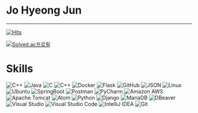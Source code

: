 # Jo Hyeong Jun
---
[![Hits](https://hits.seeyoufarm.com/api/count/incr/badge.svg?url=https%3A%2F%2Fgithub.com%2FJxun-h%2FProblem-Solving&count_bg=%23CE2525&title_bg=%23555555&icon=apple.svg&icon_color=%23E7E7E7&title=Today&edge_flat=true)](https://hits.seeyoufarm.com)


[![Solved.ac프로필](http://mazassumnida.wtf/api/v2/generate_badge?boj=hunnam5220)](https://solved.ac/hunnam5220)

# Skills
  ![C++](https://img.shields.io/badge/C++-blue.svg?&style=for-the-badge&logo=c%2B%2B&logoColor=white)
  ![Java](https://img.shields.io/badge/Java-3766AB?style=flat-square&logo=Java&logoColor=white)
  ![C](https://img.shields.io/badge/C-A8B9CC?style=flat-square&logo=C&logoColor=white)
  ![C++](https://img.shields.io/badge/C++-00599C?style=flat-square&logo=C%2B%2B&logoColor=white)
  ![Docker](https://img.shields.io/badge/Docker-2496ED?style=flat-square&logo=Docker&logoColor=white)
  ![Flask](https://img.shields.io/badge/Flask-000000?style=flat-square&logo=flask&logoColor=white)
  ![GitHub](https://img.shields.io/badge/GitHub-181717?style=flat-square&logo=GitHub&logoColor=white)
  ![JSON](https://img.shields.io/badge/JSON-000000?style=flat-square&logo=json&logoColor=white)
  ![Linux](https://img.shields.io/badge/Linux-FCC624?style=flat-square&logo=linux&logoColor=black)
  ![Ubuntu](https://img.shields.io/badge/Ubuntu-E95420?style=flat-square&logo=Ubuntu&logoColor=white)
  ![SpringBoot](https://img.shields.io/badge/SpringBoot-6DB33F?style=flat-square&logo=Spring&logoColor=white)
  ![Postman](https://img.shields.io/badge/Postman-FF6C37?style=flat-square&logo=Postman&logoColor=white)
  ![PyCharm](https://img.shields.io/badge/PyCharm-000000?style=flat-square&logo=PyCharm&logoColor=white)
  ![Amazon AWS](https://img.shields.io/badge/AmazonAWS-232F3E?style=flat-square&logo=amazonaws&logoColor=white)
  ![Apache Tomcat](https://img.shields.io/badge/ApacheTomcat-F8DC75?style=flat-square&logo=apachetomcat&logoColor=black)
  ![Atom](https://img.shields.io/badge/Atom-66595C?style=flat-square&logo=Atom&logoColor=white)
  ![[Python](https://img.shields.io/badge/-Python-F9DC3E.svg?logo=python&style=flat)](https://www.python.org/)
  ![[Django](https://img.shields.io/badge/-Django-092E20.svg?logo=django&style=flat)](https://www.djangoproject.com/)
  ![MariaDB](https://img.shields.io/badge/MariaDB-003545.svg?&style=for-the-badge&logo=MariaDB&logoColor=white)
  ![DBeaver](https://img.shields.io/badge/DBeaver-2A2A2A.svg?&style=for-the-badge&logo=DBeaver&logoColor=white)
  ![Visual Studio](https://img.shields.io/badge/Visual%20Studio-5C2D91.svg?&style=for-the-badge&logo=Visual%20Studio&logoColor=white)
  ![Visual Studio Code](http://img.shields.io/badge/Visual%20Studio%20Code-007ACC.svg?&style=for-the-badge&logo=Visual%20Studio%20Code&logoColor=white)
  ![IntelliJ IDEA](https://img.shields.io/badge/Intellij%20IDEA-000000.svg?&style=for-the-badge&logo=IntelliJ%20IDEA&logoColor=white)
  ![Git](http://img.shields.io/badge/Git-F05032.svg?style=for-the-badge&logo=Git&logoColor=white)
